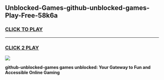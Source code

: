 
## Unblocked-Games-github-unblocked-games-Play-Free-58k6a
<h3>
<a href="https://premium76.site?title=github-unblocked-games&ref=23A">CLICK TO PLAY</a></h3>
<hr>

<h3>
<a href="https://premium76.site?title=github-unblocked-games&ref=23A">CLICK 2 PLAY</a>
  
</h3>

<a href="https://premium76.site?title=github-unblocked-games&ref=23A"><img src="https://clearcache.store/games.png"></a>


**github-unblocked-games games unblocked: Your Gateway to Fun and Accessible Online Gaming**
